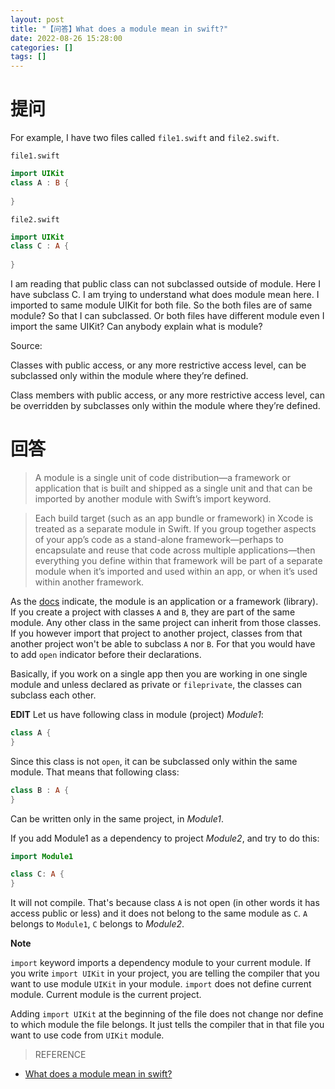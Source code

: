 ```yaml
---
layout: post
title: "【问答】What does a module mean in swift?"
date: 2022-08-26 15:28:00
categories: []
tags: []
---
```

# 提问
For example, I have two files called `file1.swift` and `file2.swift`.

`file1.swift`
```swift
import UIKit
class A : B {
	
}
```
`file2.swift`
```swift
import UIKit
class C : A {
	
}
```
I am reading that public class can not subclassed outside of module. Here I have subclass C. I am trying to understand what does module mean here. I imported to same module UIKit for both file. So the both files are of same module? So that I can subclassed. Or both files have different module even I import the same UIKit?
Can anybody explain what is module?

Source:

Classes with public access, or any more restrictive access level, can be subclassed only within the module where they’re defined.

Class members with public access, or any more restrictive access level, can be overridden by subclasses only within the module where they’re defined.

# 回答
> A module is a single unit of code distribution—a framework or application that is built and shipped as a single unit and that can be imported by another module with Swift’s import keyword.

> Each build target (such as an app bundle or framework) in Xcode is treated as a separate module in Swift. If you group together aspects of your app’s code as a stand-alone framework—perhaps to encapsulate and reuse that code across multiple applications—then everything you define within that framework will be part of a separate module when it’s imported and used within an app, or when it’s used within another framework.

As the <a href=https://developer.apple.com/library/content/documentation/Swift/Conceptual/Swift_Programming_Language/AccessControl.html target='_blank'>docs</a> indicate, the module is an application or a framework (library). If you create a project with classes `A` and `B`, they are part of the same module. Any other class in the same project can inherit from those classes. If you however import that project to another project, classes from that another project won't be able to subclass `A` nor `B`. For that you would have to add `open` indicator before their declarations.

Basically, if you work on a single app then you are working in one single module and unless declared as private or `fileprivate`, the classes can subclass each other.

**EDIT**
Let us have following class in module (project) *Module1*:
```swift
class A {
}
```
Since this class is not `open`, it can be subclassed only within the same module. That means that following class:
```swift
class B : A {
}
```
Can be written only in the same project, in *Module1*.

If you add Module1 as a dependency to project *Module2*, and try to do this:
```swift
import Module1

class C: A {
}
```
It will not compile. That's because class `A` is not open (in other words it has access public or less) and it does not belong to the same module as `C`. `A` belongs to `Module1`, `C` belongs to *Module2*.

**Note**

`import` keyword imports a dependency module to your current module. If you write `import UIKit` in your project, you are telling the compiler that you want to use module `UIKit` in your module. `import` does not define current module. Current module is the current project.

Adding `import UIKit` at the beginning of the file does not change nor define to which module the file belongs. It just tells the compiler that in that file you want to use code from `UIKit` module.

> REFERENCE
- <a href=https://stackoverflow.com/questions/48426344/what-does-a-module-mean-in-swift target='_blank'>What does a module mean in swift?</a>





